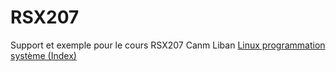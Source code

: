 RSX207
======

Support et exemple pour le cours RSX207 Canm Liban
[Linux programmation système (Index)](http://lps.cofares.net/)
